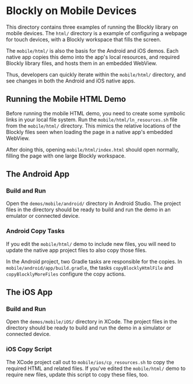 # Blockly on Mobile Devices

This directory contains three examples of running the Blockly library on mobile
devices. The `html/` directory is a example of configuring a webpage for touch
devices, with a Blockly workspace that fills the screen.

The `mobile/html/` is also the basis for the Android and iOS demos. Each native
app copies this demo into the app's local resources, and required Blockly
library files, and hosts them in an embedded WebView.

Thus, developers can quickly iterate within the `mobile/html/` directory, and
see changes in both the Android and iOS native apps.

## Running the Mobile HTML Demo

Before running the mobile HTML demo, you need to create some symbolic links
in your local file system. Run the `mobile/html/ln_resources.sh` file from
the `mobile/html/` directory. This mimics the relative locations of the
Blockly files seen when loading the page in a native app's embedded WebView.

After doing this, opening `mobile/html/index.html` should open normally,
filling the page with one large Blockly workspace.

## The Android App

### Build and Run

Open the `demos/mobile/android/` directory in Android Studio. The project
files in the directory should be ready to build and run the demo in an emulator
or connected device.

### Android Copy Tasks

If you edit the `mobile/html/` demo to include new files, you will need to
update the native app project files to also copy those files.

In the Android project, two Gradle tasks are responsible for the copies.
In `mobile/android/app/build.gradle`, the tasks `copyBlocklyHtmlFile` and
`copyBlocklyMoreFiles` configure the copy actions.

## The iOS App

### Build and Run

Open the `demos/mobile/iOS/` directory in XCode. The project files in the
directory should be ready to build and run the demo in a simulator or connected
device.

### iOS Copy Script

The XCode project call out to `mobile/ios/cp_resources.sh` to copy the required
HTML and related files. If you've edited the `mobile/html/` demo to require new
files, update this script to copy these files, too.
